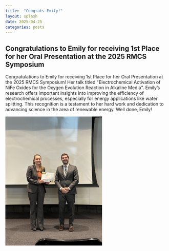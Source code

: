 ```yaml
---
title:  "Congrats Emily!"
layout: splash
date: 2025-04-25
categories: posts
---
```


## Congratulations to Emily for receiving 1st Place for her Oral Presentation at the 2025 RMCS Symposium
Congratulations to Emily for receiving 1st Place for her Oral Presentation at the 2025 RMCS Symposium! Her talk titled "Electrochemical Activation of NiFe Oxides for the Oxygen Evolution Reaction in Alkaline Media". Emily’s research offers important insights into improving the efficiency of electrochemical processes, especially for energy applications like water splitting. This recognition is a testament to her hard work and dedication to advancing science in the area of renewable energy. Well done, Emily! 

<p align="left">
  <img src="/assets/images/news/2025-RMCS_Emily-Volk-1st-Place-Oral-Presentation.jpeg" width="60%" height="60%">
</p>
